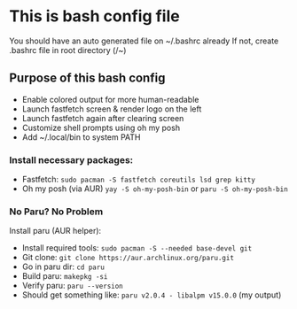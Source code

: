 # This is bash config file
You should have an auto generated file on ~/.bashrc already
If not, create .bashrc file in root directory (/~)

## Purpose of this bash config
- Enable colored output for more human-readable
- Launch fastfetch screen & render logo on the left
- Launch fastfetch again after clearing screen
- Customize shell prompts using oh my posh
- Add ~/.local/bin to system PATH

### Install necessary packages: 
- Fastfetch: ```sudo pacman -S fastfetch coreutils lsd grep kitty```
- Oh my posh (via AUR) ```yay -S oh-my-posh-bin``` or ```paru -S oh-my-posh-bin```

### No Paru? No Problem
Install paru (AUR helper):
- Install required tools: ```sudo pacman -S --needed base-devel git```
- Git clone: ```git clone https://aur.archlinux.org/paru.git```
- Go in paru dir: ```cd paru```
- Build paru: ```makepkg -si```
- Verify paru: ```paru --version```
- Should get something like: ```paru v2.0.4 - libalpm v15.0.0``` (my output)
